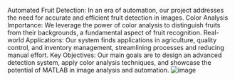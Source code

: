 Automated Fruit Detection: In an era of automation, our project addresses the need for accurate and efficient fruit detection in images.
Color Analysis Importance: We leverage the power of color analysis to distinguish fruits from their backgrounds, a fundamental aspect of fruit recognition.
Real-world Applications: Our system finds applications in agriculture, quality control, and inventory management, streamlining processes and reducing manual effort.
Key Objectives: Our main goals are to design an advanced detection system, apply color analysis techniques, and showcase the potential of MATLAB in image analysis and automation.
![image](https://github.com/user-attachments/assets/01fcf1d9-56e3-49b1-b78d-ad4be9a3c2e4)
